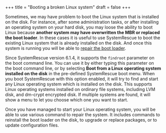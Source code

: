 +++
title = "Booting a broken Linux system"
draft = false
+++

Sometimes, we may have problem to boot the Linux system that is installed on the
disk. For instance, after some administration tasks, or after installing an
operating system on your hard disk, you may loose the ability to boot Linux because
**another system may have overwritten the MBR or replaced the boot loader**.
In these cases it is useful to use SystemRescue to boot the existing Linux system
that is already installed on the disk. And once this system is running you will
be able to [repair the boot loader](/disk-partitioning/Repairing-a-damaged-Grub/).

Since SystemRescue version 6.1.4, it supports the `findroot` parameter on the
boot command line. You can use it by either typing this parameter on the boot
command line, or by selecting **Boot from a Linux operating system installed on the disk**
in the pre-defined SystemRescue boot menu. When you boot SystemRescue with this
option enabled, it will try to find and start any Linux operating system which
is installed on the disk. This supports Linux operating systems installed on
ordinary file systems, including LVM disk, and dm-crypt encrypted disk. If
multiple systems are found, it will show a menu to let you choose which one you
want to start.

Once you have managed to start your Linux operating system, you will be able to
use various command to repair the system. It includes commands to reinstall the
boot loader on the disk, to upgrade or replace packages, or to update configuration
files.
